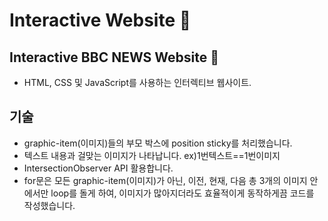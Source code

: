 # Interactive Website 🤖
## Interactive BBC NEWS Website 🤖
- HTML, CSS 및 JavaScript를 사용하는 인터렉티브 웹사이트.
## 기술
- graphic-item(이미지)들의 부모 박스에 position sticky를 처리했습니다.
- 텍스트 내용과 걸맞는 이미지가 나타납니다. ex)1번텍스트==1번이미지
- IntersectionObserver API 활용합니다.
- for문은 모든 graphic-item(이미지)가 아닌, 이전, 현재, 다음 총 3개의 이미지 안에서만 loop를 돌게 하여, 이미지가 많아지더라도 효율적이게 동작하게끔 코드를 작성했습니다.
